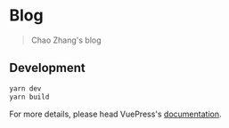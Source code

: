 # Blog

> Chao Zhang&#39;s blog

## Development

```bash
yarn dev
yarn build
```

For more details, please head VuePress's [documentation](https://v1.vuepress.vuejs.org/).

